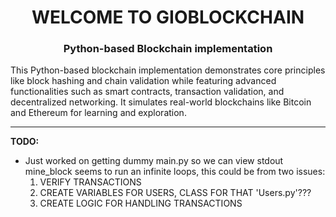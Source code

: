 <h1 align="center">WELCOME TO GIOBLOCKCHAIN</h1>
<h3 align="center">Python-based Blockchain implementation</h3>
This Python-based blockchain implementation demonstrates core principles like block hashing and chain validation while featuring advanced functionalities such as smart contracts, transaction validation, and decentralized networking. It simulates real-world blockchains like Bitcoin and Ethereum for learning and exploration.

** **
**TODO:**

- Just worked on getting dummy main.py so we can view stdout mine_block seems to run an infinite loops, this could be from two issues:
    1. VERIFY TRANSACTIONS
    2. CREATE VARIABLES FOR USERS, CLASS FOR THAT 'Users.py'???
    3. CREATE LOGIC FOR HANDLING TRANSACTIONS
